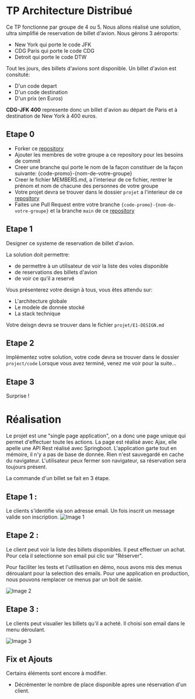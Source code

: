 # TP Architecture Distribué

Ce TP fonctionne par groupe de 4 ou 5.
Nous allons réalisé une solution, ultra simplifié de reservation de billet d'avion.
Nous gérons 3 aéroports:
- New York qui porte le code JFK
- CDG Paris qui porte le code CDG
- Detroit qui porte le code DTW

Tout les jours, des billets d'avions sont disponible.
Un billet d'avion est consituté:
- D'un code depart
- D'un code destination
- D'un prix (en Euros)

__CDG-JFK 400__ represente donc un billet d'avion au départ de Paris et à destination de New York à 400 euros.

## Etape 0

- Forker ce [repository](https://github.com/ESIEA-Distributed-Architecture/tp-architecture)
- Ajouter les membres de votre groupe a ce repository pour les besoins de commit
- Creer une branche qui porte le nom de la façon constituer de la façon suivante: {code-promo}-{nom-de-votre-groupe}
- Creer le fichier MEMBERS.md, a l'interieur de ce fichier, rentrer le prénom et nom de chacune des personnes de votre groupe
- Votre projet devra se trouver dans le dossier ```projet``` a l'interieur de ce [repository](https://github.com/ESIEA-Distributed-Architecture/tp-architecture)
- Faites une Pull Request entre votre branche ```{code-promo}-{nom-de-votre-groupe}``` et la branche ```main``` de ce [repository](https://github.com/ESIEA-Distributed-Architecture/tp-architecture)

## Etape 1

Designer ce systeme de reservation de billet d'avion.

La solution doit permettre:
- de permettre à un utilisateur de voir la liste des voles disponible
- de reservations des billets d'avion 
- de voir ce qu'il a reservé

Vous présenterez votre design à tous, vous êtes attendu sur:
- L'architecture globale
- Le modele de donnée stocké
- La stack technique

Votre deisgn devra se trouver dans le fichier ```projet/E1-DESIGN.md```

## Etape 2

Implémentez votre solution, votre code devra se trouver dans le dossier ```project/code```
Lorsque vous avez terminé, venez me voir pour la suite...

## Etape 3

Surprise !

# Réalisation 

Le projet est une "single page application", on a donc une page unique qui permet d'effectuer toute les actions.
La page est réalisé avec Ajax, elle apelle une API Rest réalisé avec Springboot.
L'application garte tout en mémoire, il n'y a pas de base de donnée.
Rien n'est sauvegardé en cache du navigateur. L'utilisateur peux fermer son navigateur, sa réservation sera toujours présent.

La commande d'un billet se fait en 3 étape.

## Etape 1 :

Le clients s'identifie via son adresse email.
Un fois inscrit un message valide son inscription.
![Image 1](https://puu.sh/GX8On.png)

## Etape 2 :

Le client peut voir la liste des billets disponibles.
Il peut effectuer un achat. Pour cela il selectionne son email pui clic sur "Réserver".

Pour faciliter les tests et l'utilisation en démo, nous avons mis des menus déroualant pour la selection des emails.
Pour une application en production, nous pouvons remplacer ce menus par un boit de saisie.

![Image 2](https://puu.sh/GX8Si.png)

## Etape 3 :

Le clients peut visualier les billets qu'il a acheté. 
Il choisi son email dans le menu déroulant.


![Image 3](https://puu.sh/GX8Tp.png)

## Fix et Ajouts 

Certains éléments sont encore à modifier.
  - Décrémenter le nombre de place disponible apres une réservation d'un client.

